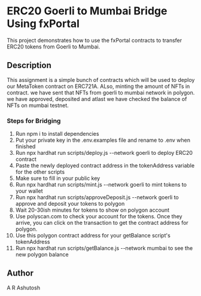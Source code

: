 # ERC20 Goerli to Mumbai Bridge Using fxPortal
This project demonstrates how to use the fxPortal contracts to transfer ERC20 tokens from Goerli to Mumbai.

## Description

This assignment is a simple bunch of contracts which will be used to deploy our MetaToken contract on ERC721A. ALso, minting the amount of NFTs in contract. 
we have sent that NFTs from goerli to mumbai network in polygon. we have approved, deposited and atlast we have checked the balance of NFTs on mumbai testnet.

### Steps for Bridging

1. Run npm i to install dependencies
2. Put your private key in the .env.examples file and rename to .env when finished
3. Run npx hardhat run scripts/deploy.js --network goerli to deploy ERC20 contract
4. Paste the newly deployed contract address in the tokenAddress variable for the other scripts
5. Make sure to fill in your public key
6. Run npx hardhat run scripts/mint.js --network goerli to mint tokens to your wallet
7. Run npx hardhat run scripts/approveDeposit.js --network goerli to approve and deposit your tokens to polygon
8. Wait 20-30ish minutes for tokens to show on polygon account
9. Use polyscan.com to check your account for the tokens. Once they arrive, you can click on the transaction to get the contract address for polygon.
10. Use this polygon contract address for your getBalance script's tokenAddress
11. Run npx hardhat run scripts/getBalance.js --network mumbai to see the new polygon balance


## Author
A R Ashutosh
